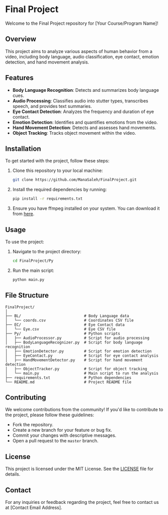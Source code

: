 # Final Project

Welcome to the Final Project repository for [Your Course/Program Name]!

## Overview

This project aims to analyze various aspects of human behavior from a video, including body language, audio classification, eye contact, emotion detection, and hand movement analysis.

## Features

- **Body Language Recognition**: Detects and summarizes body language cues.
- **Audio Processing**: Classifies audio into stutter types, transcribes speech, and provides text summaries.
- **Eye Contact Detection**: Analyzes the frequency and duration of eye contact.
- **Emotion Detection**: Identifies and quantifies emotions from the video.
- **Hand Movement Detection**: Detects and assesses hand movements.
- **Object Tracking**: Tracks object movement within the video.

## Installation

To get started with the project, follow these steps:

1. Clone this repository to your local machine:
    ```sh
    git clone https://github.com/ManaSaleh/FinalProject.git
    ```
2. Install the required dependencies by running:
    ```sh
    pip install -r requirements.txt
    ```
3. Ensure you have ffmpeg installed on your system. You can download it from [here](https://ffmpeg.org/download.html).

## Usage

To use the project:

1. Navigate to the project directory:
    ```sh
    cd FinalProject/Py
    ```
2. Run the main script:
    ```sh
    python main.py
    ```

## File Structure

```
FinalProject/
│
├── BL/                            # Body Language data
│   └── coords.csv                 # Coordinates CSV file
├── EC/                            # Eye Contact data
│   └── Eye.csv                    # Eye CSV file
├── Py/                            # Python scripts
│   ├── AudioProcessor.py          # Script for audio processing
│   ├── BodyLanguageRecognizer.py  # Script for body language recognition
│   ├── EmotionDetector.py         # Script for emotion detection
│   ├── EyeContact.py              # Script for eye contact analysis
│   ├── HandMovementDetector.py    # Script for hand movement detection
│   ├── ObjectTracker.py           # Script for object tracking
│   └── main.py                    # Main script to run the analysis
├── requirements.txt               # Python dependencies
└── README.md                      # Project README file
```

## Contributing

We welcome contributions from the community! If you'd like to contribute to the project, please follow these guidelines:

- Fork the repository.
- Create a new branch for your feature or bug fix.
- Commit your changes with descriptive messages.
- Open a pull request to the `master` branch.

## License

This project is licensed under the MIT License. See the [LICENSE](LICENSE) file for details.

## Contact

For any inquiries or feedback regarding the project, feel free to contact us at [Contact Email Address].
